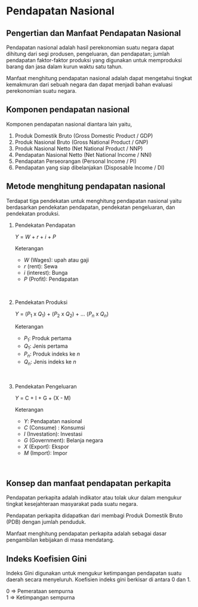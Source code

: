 # Pendapatan Nasional

## Pengertian dan Manfaat Pendapatan Nasional

Pendapatan nasional adalah hasil perekonomian suatu negara dapat dihitung dari segi produsen, pengeluaran, dan pendapatan; jumlah pendapatan faktor-faktor produksi yang digunakan untuk memproduksi barang dan jasa dalam kurun waktu satu tahun.

Manfaat menghitung pendapatan nasional adalah dapat mengetahui tingkat kemakmuran dari sebuah negara dan dapat menjadi bahan evaluasi perekonomian suatu negara.

## Komponen pendapatan nasional

Komponen pendapatan nasional diantara lain yaitu,

1. Produk Domestik Bruto (Gross Domestic Product / GDP)
2. Produk Nasional Bruto (Gross National Product / GNP)
3. Produk Nasional Netto (Net National Product / NNP)
4. Pendapatan Nasional Netto (Net National Income / NNI)
5. Pendapatan Perseorangan (Personal Income / PI)
6. Pendapatan yang siap dibelanjakan (Disposable Income / DI)

## Metode menghitung pendapatan nasional

Terdapat tiga pendekatan untuk menghitung pendapatan nasional yaitu berdasarkan pendekatan pendapatan, pendekatan pengeluaran, dan pendekatan produksi.

1. Pendekatan Pendapatan

   $Y$ = $W$ + $r$ + $i$ + $P$

   Keterangan

   - $W$ (Wages): upah atau gaji
   - $r$ (rent): Sewa
   - $i$ (interest): Bunga
   - $P$ (Profit): Pendapatan

<br />

2. Pendekatan Produksi

   $Y$ = ($P_1$ x $Q_1$) + ($P_2$ x $Q_2$) + ... ($P_n$ x $Q_n$)

   Keterangan

   - $P_1$: Produk pertama
   - $Q_1$: Jenis pertama
   - $P_n$: Produk indeks ke $n$
   - $Q_n$: Jenis indeks ke $n$

<br />

3. Pendekatan Pengeluaran

   $Y$ = C + I + G + (X - M)

   Keterangan

   - $Y$: Pendapatan nasional
   - $C$ (Consume) : Konsumsi
   - $I$ (Investation): Investasi
   - $G$ (Government): Belanja negara
   - $X$ (Export): Ekspor
   - $M$ (Import): Impor

<br />

## Konsep dan manfaat pendapatan perkapita

Pendapatan perkapita adalah indikator atau tolak ukur dalam mengukur tingkat kesejahteraan masyarakat pada suatu negara.

Pendapatan perkapita didapatkan dari membagi Produk Domestik Bruto (PDB) dengan jumlah penduduk.

Manfaat menghitung pendapatan perkapita adalah sebagai dasar pengambilan kebijakan di masa mendatang.

## Indeks Koefisien Gini

Indeks Gini digunakan untuk mengukur ketimpangan pendapatan suatu daerah secara menyeluruh. Koefisien indeks gini berkisar di antara 0 dan 1.

0 => Pemerataan sempurna
<br />
1 => Ketimpangan sempurna
